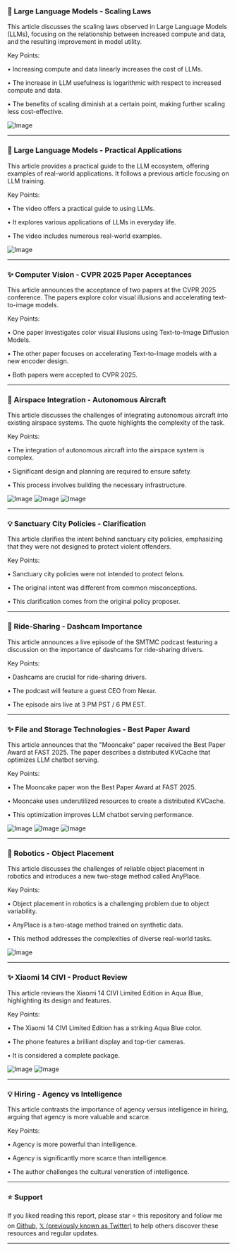 ### 🤖 Large Language Models - Scaling Laws

This article discusses the scaling laws observed in Large Language Models (LLMs), focusing on the relationship between increased compute and data, and the resulting improvement in model utility.

Key Points:

• Increasing compute and data linearly increases the cost of LLMs.


•  The increase in LLM usefulness is logarithmic with respect to increased compute and data.


•  The benefits of scaling diminish at a certain point, making further scaling less cost-effective.


![Image](https://pbs.twimg.com/media/Gk0hE1lX0AAQly_?format=jpg&name=small)


---

### 🚀 Large Language Models - Practical Applications

This article provides a practical guide to the LLM ecosystem, offering examples of real-world applications.  It follows a previous article focusing on LLM training.

Key Points:

•  The video offers a practical guide to using LLMs.


•  It explores various applications of LLMs in everyday life.


•  The video includes numerous real-world examples.



![Image](https://pbs.twimg.com/media/Gk1AYjUXoAA4bpu?format=jpg&name=small)


---

### ✨ Computer Vision - CVPR 2025 Paper Acceptances

This article announces the acceptance of two papers at the CVPR 2025 conference.  The papers explore color visual illusions and accelerating text-to-image models.

Key Points:

• One paper investigates color visual illusions using Text-to-Image Diffusion Models.


• The other paper focuses on accelerating Text-to-Image models with a new encoder design.


•  Both papers were accepted to CVPR 2025.


---

### 🤖 Airspace Integration - Autonomous Aircraft

This article discusses the challenges of integrating autonomous aircraft into existing airspace systems.  The quote highlights the complexity of the task.

Key Points:

• The integration of autonomous aircraft into the airspace system is complex.


•  Significant design and planning are required to ensure safety.


•  This process involves building the necessary infrastructure.



![Image](https://pbs.twimg.com/media/GkvZGK7WQAAr58p?format=jpg&name=small)
![Image](https://pbs.twimg.com/media/GkvZHYAWkAE4q2l?format=jpg&name=360x360)
![Image](https://pbs.twimg.com/media/GkvZInRW0AAJ-4B?format=jpg&name=360x360)


---

### 💡 Sanctuary City Policies - Clarification

This article clarifies the intent behind sanctuary city policies, emphasizing that they were not designed to protect violent offenders.

Key Points:

• Sanctuary city policies were not intended to protect felons.


• The original intent was different from common misconceptions.


•  This clarification comes from the original policy proposer.


---

### 🚀 Ride-Sharing - Dashcam Importance

This article announces a live episode of the SMTMC podcast featuring a discussion on the importance of dashcams for ride-sharing drivers.

Key Points:

• Dashcams are crucial for ride-sharing drivers.


•  The podcast will feature a guest CEO from Nexar.


•  The episode airs live at 3 PM PST / 6 PM EST.


---

### ✨ File and Storage Technologies - Best Paper Award

This article announces that the "Mooncake" paper received the Best Paper Award at FAST 2025.  The paper describes a distributed KVCache that optimizes LLM chatbot serving.

Key Points:

• The Mooncake paper won the Best Paper Award at FAST 2025.


• Mooncake uses underutilized resources to create a distributed KVCache.


• This optimization improves LLM chatbot serving performance.


![Image](https://pbs.twimg.com/media/GkrQdRtbkAEC7t7?format=jpg&name=small)
![Image](https://pbs.twimg.com/media/GkrQdWLX0AAvBxY?format=jpg&name=360x360)
![Image](https://pbs.twimg.com/media/GkrQdSEWgAAK2XG?format=jpg&name=360x360)


---

### 🤖 Robotics - Object Placement

This article discusses the challenges of reliable object placement in robotics and introduces a new two-stage method called AnyPlace.

Key Points:

• Object placement in robotics is a challenging problem due to object variability.


• AnyPlace is a two-stage method trained on synthetic data.


•  This method addresses the complexities of diverse real-world tasks.



![Image](https://pbs.twimg.com/ext_tw_video_thumb/1894145324068827136/pu/img/wedxvrfOWJbETOcj.jpg)


---

### ✨ Xiaomi 14 CIVI - Product Review

This article reviews the Xiaomi 14 CIVI Limited Edition in Aqua Blue, highlighting its design and features.

Key Points:

• The Xiaomi 14 CIVI Limited Edition has a striking Aqua Blue color.


•  The phone features a brilliant display and top-tier cameras.


•  It is considered a complete package.



![Image](https://pbs.twimg.com/media/GkkquS0WkAAZjtc?format=jpg&name=small)
![Image](https://pbs.twimg.com/media/GkkquS6WIAAbWu5?format=jpg&name=small)


---

### 💡 Hiring - Agency vs Intelligence

This article contrasts the importance of agency versus intelligence in hiring, arguing that agency is more valuable and scarce.

Key Points:

• Agency is more powerful than intelligence.


•  Agency is significantly more scarce than intelligence.


•  The author challenges the cultural veneration of intelligence.


---

### ⭐️ Support

If you liked reading this report, please star ⭐️ this repository and follow me on [Github](https://github.com/Drix10), [𝕏 (previously known as Twitter)](https://x.com/DRIX_10_) to help others discover these resources and regular updates.

---